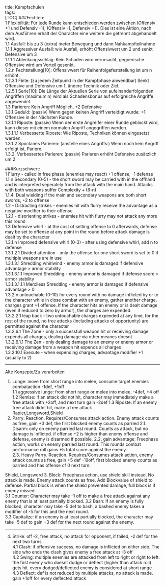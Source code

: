 title: Kampfschulen  
tags:   
[TOC]
###Fechten:  
1 Flexibilität: Für jede Runde kann entschieden werden zwischen (Offensiv +1 und Defensiv -1), (Offensiv -1, Defensiv +1). Dies ist eine Aktion, nach dem Ausführen erhält der Character eine weitere die getrennt abgehandelt wird.  
1.1 Ausfall: bis zu 3 (extra) meter Bewegung und dann Nahkampfteilnahme  
1.1.1 Aggressiver Ausfall: wie Ausfall, erhöht Offensivwert um 2 und senkt Defensive um 3  
1.1.1.1 Ablenkungsschlag: Kein Schaden wird verursacht, gegnerische Offensive wird um Vorteil gesenkt.   
1.2.n Fechtstellung[10]: Offensivwert für Reihenfolgefeststellung ist um n erhöht.  
1.2.3.1 Finte: (zu jedem Zeitpunkt in der Kampfphase anwendbar) Senkt Offensive und Defensive um 1, ändere Technik oder Ziel.  
1.2.5.1 Serie[10]: Die Länge der Aktuellen Serie von aufeinanderfolgenden Angriffen (maximum n) wird als Schadensbonus auf erfolgreiche Angriffe angewendet.  
1.3 Parieren: Kein Angriff Möglich, +2 Defensive  
1.3.1 Geduld: (passiv) Wenn gegen keinen Angriff verteidigt wurde: +1 Offensive in der Nächsten Runde.  
1.3.1.1 Riposte: (passiv) Wenn der erste Angreifer einer Runde geblockt wird, kann dieser mit einem normalen Angriff angegriffen werden.   
1.3.1.1.1 Verbesserte Riposte: Wie Riposte, Techniken können eingesetzt werden.  
1.3.1.2 Spontanes Parieren: (anstelle eines Angriffs:) Wenn noch kein Angriff erfolgt ist, Pariere.  
1.3.2. Verbessertes Parieren: (passiv) Parieren erhöht Defensive zusätzlich um 2  
  
###Kurzschwert:  
1 Flurry - called in free phase (enemies may react) +1 offense, -1 defense  
1.1.n Secondary (0-5) - the short sword may be carried with in the offhand and is interpreted seperately from the attack with the main hand. Attacks with both weapons suffer Complexity + (6-n)  
1.1.4. Dual wielding if the main and secondary weapons are both short swords, +2 to offense  
1.2 - Distracting strikes - enemies hit with flurry receive the advantage as a negative modifier to their offense  
1.2.1 - disorienting strikes - enemies hit with flurry may not attack any more this round  
1.3 Defensive whirl - at the cost of setting offense to 0 afterwards, defense may be set to offense at any point in the round before attack damage is dealt by the character  
1.3.1.n Improved defensive whirl (0-3) - after using defensive whirl, add n to defense  
1.3.1.2.1 Divided attention - only the offense for one short sword is set to 0 if multiple weapons are in use  
1.3.1.3.1 Shredding whirlwind - enemy armor is damaged if defensive advantage > armor stability  
1.3.1.3.1.1 Improved Shredding - enemy armor is damaged if defense score > armor stability  
1.3.1.3.1.1.1 Merciless Shredding - enemy armor is damaged if defensive advantage > 0  
1.3.2.n untouchable (0-10) for every round with no damage inflicted by or to the character while in close combat with an enemy, gather another charge. charges grant +1 offense. If the character hits an enemy or is dealt damage (even if reduced to zero by armor), the charges are expended.  
1.3.2.2.1 leap back - two untouchable charges expended at any time, for the rest of the round, no free attacks (including attacks of opportunity) are permitted against the character  
1.3.2.6.1 The Zone - only a successfull weapon hit or receiving damage expends all charges, dealing damage via other meanes doesnt  
1.3.2.6.1.1 The Zen - only dealing damage to an enemy or enemy armor or receiving damage from a weapon hit expends all charges  
1.3.2.10.1 Execute - when expending charges, advantage modifier +1 (usually to 2)  

  
___
Alte Konzepte/Zu verarbeiten  

1. Lunge:  move from short range into melee, consume target enemies combataction -1def, +1off  
     1.1 aggressive lunge: from short range or melee into melee, -4def, +4 off  
     1.2 Remise: If an attack did not hit, character may immediately make a free attack with +2off, and next turn gain -2def 
     1.3 Riposte: If an enemy free attack didnt hit, make a free attack  
Rapier,Longsword,Shield
2. Parry: Reaction. Requires/Consumes attack action. Enemy attack counts as free, gain +3 def, the first blocked enemy counts as parried
     2.1. Disarm: only on enemy parried last round. Counts as attack, but no damage is inflicted. if offense +2 is higher than enemy offense and defense, enemy is disarmed if possible.
     2.2. gain advantage: Freephase action, works on enemy parried last round. This rounds combat performance roll gains +5 total score against the enemy.  
     2.3. Heavy Parry. Reaction. Requires/Consumes attack action, enemy attack counts as free, gain +5 def -10off, first blocked enemy counts as parried and has offense of 0 next turn.  

Shield, Longsword
3. Block: Freephase action, use shield skill instead, No attack is made. Enemy attack counts as free. Add Blockvalue of shield to defense. Partial block is when the shield prevented damage, full block is if enemy missed.   
     3.1 Counter: Character may take -1 off to make a free attack against any enemy that is at least partially blocked.
     3.2 Bash: If an enemy is fully blocked, character may take -5 def to bash, a bashed enemy takes a modifier of -5 for this and the next round.  
     3.3 Capitalize: if an enemy is at least partially blocked, the character may take -5 def to gain +3 def for the next round against the enemy.

  ___
4. Strike: off -2, free attack, no attack for opponent, if failed, -2 def for the next two turns  
     4.1 Clash: if offensive success, no damage is inflicted on either side. The side who ends the clash gives enemy a free attack at -3 off  
     4.2 Swing: multiple enemies are attacked from left to right or right to left. the first enemy who doesnt dodge or deflect (higher than attack roll) gets hit. every dodged/deflected enemy is considered at short range  
     4.3 Deflect: def is not reduced by multiple attacks, no attack is made. gain +1off for every deflected attack  
